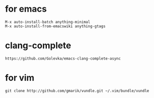 # for emacs

    M-x auto-install-batch anything-minimal
    M-x auto-install-from-emacswiki anything-gtags

# clang-complete

    https://github.com/Golevka/emacs-clang-complete-async

# for vim

    git clone http://github.com/gmarik/vundle.git ~/.vim/bundle/vundle
